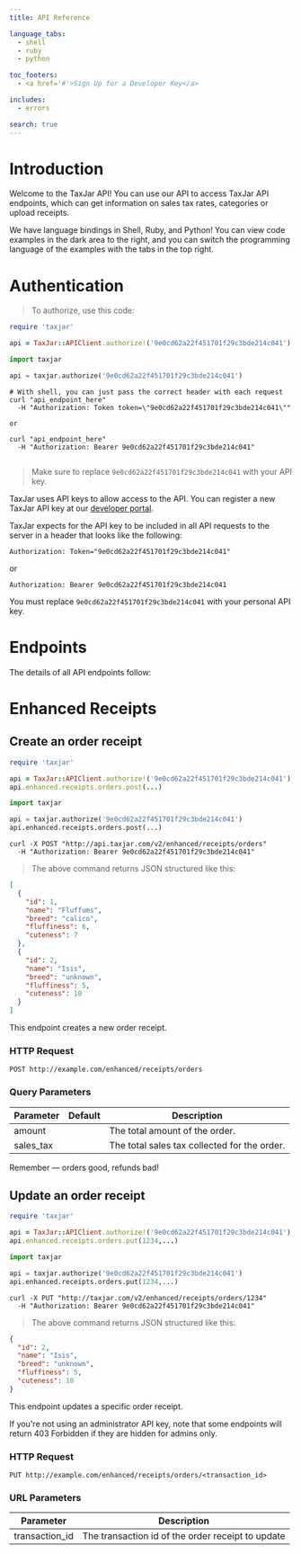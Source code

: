 ```yaml
---
title: API Reference

language_tabs:
  - shell
  - ruby
  - python

toc_footers:
  - <a href='#'>Sign Up for a Developer Key</a>

includes:
  - errors

search: true
---
```


# Introduction

Welcome to the TaxJar API! You can use our API to access TaxJar API endpoints, which can get information on sales tax rates, categories or upload receipts.

We have language bindings in Shell, Ruby, and Python! You can view code examples in the dark area to the right, and you can switch the programming language of the examples with the tabs in the top right.


# Authentication

> To authorize, use this code:

```ruby
require 'taxjar'

api = TaxJar::APIClient.authorize!('9e0cd62a22f451701f29c3bde214c041')
```

```python
import taxjar

api = taxjar.authorize('9e0cd62a22f451701f29c3bde214c041')
```

```shell
# With shell, you can just pass the correct header with each request
curl "api_endpoint_here"
  -H "Authorization: Token token=\"9e0cd62a22f451701f29c3bde214c041\""

or 

curl "api_endpoint_here"
  -H "Authorization: Bearer 9e0cd62a22f451701f29c3bde214c041"
  
```

> Make sure to replace `9e0cd62a22f451701f29c3bde214c041` with your API key.

TaxJar uses API keys to allow access to the API. You can register a new TaxJar API key at our [developer portal](http://taxjar.com/developers).

TaxJar expects for the API key to be included in all API requests to the server in a header that looks like the following:

`Authorization: Token="9e0cd62a22f451701f29c3bde214c041"`

or

`Authorization: Bearer 9e0cd62a22f451701f29c3bde214c041`

<aside class="notice">
You must replace <code>9e0cd62a22f451701f29c3bde214c041</code> with your personal API key.
</aside>

# Endpoints

The details of all API endpoints follow:

# Enhanced Receipts

## Create an order receipt

```ruby
require 'taxjar'

api = TaxJar::APIClient.authorize!('9e0cd62a22f451701f29c3bde214c041')
api.enhanced.receipts.orders.post(...)
```

```python
import taxjar

api = taxjar.authorize('9e0cd62a22f451701f29c3bde214c041')
api.enhanced.receipts.orders.post(...)
```

```shell
curl -X POST "http://api.taxjar.com/v2/enhanced/receipts/orders"
  -H "Authorization: Bearer 9e0cd62a22f451701f29c3bde214c041"
```

> The above command returns JSON structured like this:

```json
[
  {
    "id": 1,
    "name": "Fluffums",
    "breed": "calico",
    "fluffiness": 6,
    "cuteness": 7
  },
  {
    "id": 2,
    "name": "Isis",
    "breed": "unknown",
    "fluffiness": 5,
    "cuteness": 10
  }
]
```

This endpoint creates a new order receipt.

### HTTP Request

`POST http://example.com/enhanced/receipts/orders`

### Query Parameters

Parameter | Default | Description
--------- | ------- | -----------
amount |  | The total amount of the order.
sales_tax |  | The total sales tax collected for the order.

<aside class="success">
Remember — orders good, refunds bad!
</aside>

## Update an order receipt

```ruby
require 'taxjar'

api = TaxJar::APIClient.authorize!('9e0cd62a22f451701f29c3bde214c041')
api.enhanced.receipts.orders.put(1234,...)
```

```python
import taxjar

api = taxjar.authorize('9e0cd62a22f451701f29c3bde214c041')
api.enhanced.receipts.orders.put(1234,...)
```

```shell
curl -X PUT "http://taxjar.com/v2/enhanced/receipts/orders/1234"
  -H "Authorization: Bearer 9e0cd62a22f451701f29c3bde214c041"
```

> The above command returns JSON structured like this:

```json
{
  "id": 2,
  "name": "Isis",
  "breed": "unknown",
  "fluffiness": 5,
  "cuteness": 10
}
```

This endpoint updates a specific order receipt.

<aside class="warning">If you're not using an administrator API key, note that some endpoints will return 403 Forbidden if they are hidden for admins only.</aside>

### HTTP Request

`PUT http://example.com/enhanced/receipts/orders/<transaction_id>`

### URL Parameters

Parameter | Description
--------- | -----------
transaction_id | The transaction id of the order receipt to update

